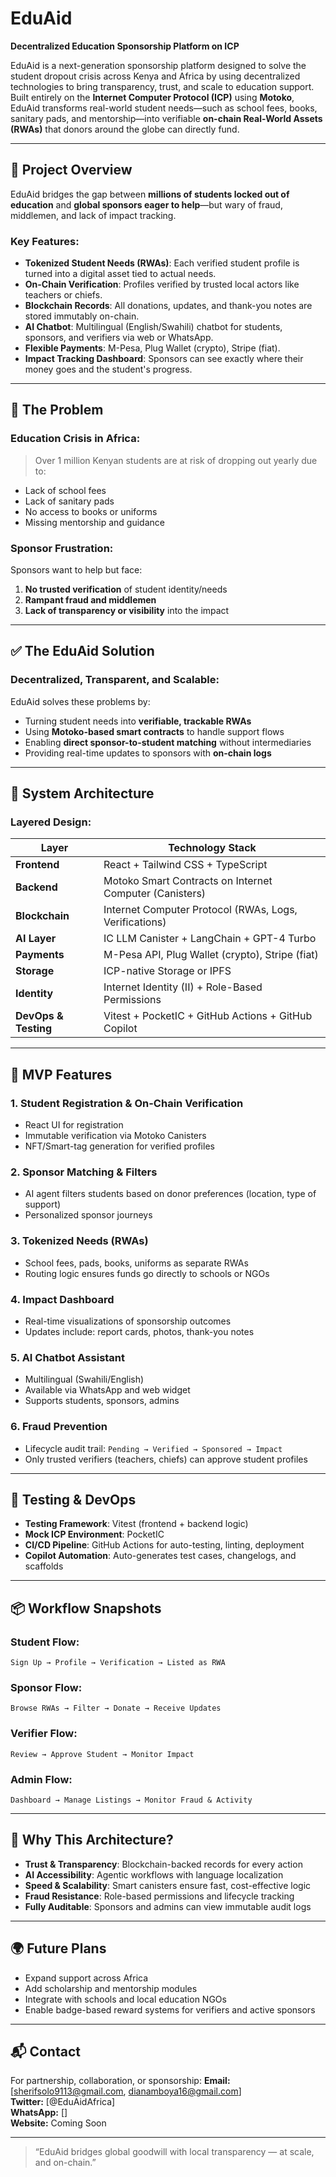# EduAid

**Decentralized Education Sponsorship Platform on ICP**

EduAid is a next-generation sponsorship platform designed to solve the student dropout crisis across Kenya and Africa by using decentralized technologies to bring transparency, trust, and scale to education support. Built entirely on the **Internet Computer Protocol (ICP)** using **Motoko**, EduAid transforms real-world student needs—such as school fees, books, sanitary pads, and mentorship—into verifiable **on-chain Real-World Assets (RWAs)** that donors around the globe can directly fund.

---

## 🧩 Project Overview

EduAid bridges the gap between **millions of students locked out of education** and **global sponsors eager to help**—but wary of fraud, middlemen, and lack of impact tracking.

### Key Features:
- **Tokenized Student Needs (RWAs)**: Each verified student profile is turned into a digital asset tied to actual needs.
- **On-Chain Verification**: Profiles verified by trusted local actors like teachers or chiefs.
- **Blockchain Records**: All donations, updates, and thank-you notes are stored immutably on-chain.
- **AI Chatbot**: Multilingual (English/Swahili) chatbot for students, sponsors, and verifiers via web or WhatsApp.
- **Flexible Payments**: M-Pesa, Plug Wallet (crypto), Stripe (fiat).
- **Impact Tracking Dashboard**: Sponsors can see exactly where their money goes and the student's progress.

---

## 📌 The Problem

### Education Crisis in Africa:
> Over 1 million Kenyan students are at risk of dropping out yearly due to:
- Lack of school fees  
- Lack of sanitary pads  
- No access to books or uniforms  
- Missing mentorship and guidance  

### Sponsor Frustration:
Sponsors want to help but face:
1. **No trusted verification** of student identity/needs  
2. **Rampant fraud and middlemen**  
3. **Lack of transparency or visibility** into the impact  

---

## ✅ The EduAid Solution

### Decentralized, Transparent, and Scalable:
EduAid solves these problems by:
- Turning student needs into **verifiable, trackable RWAs**
- Using **Motoko-based smart contracts** to handle support flows
- Enabling **direct sponsor-to-student matching** without intermediaries
- Providing real-time updates to sponsors with **on-chain logs**

---

## 🧱 System Architecture

### Layered Design:

| Layer              | Technology Stack                                                                 |
|--------------------|----------------------------------------------------------------------------------|
| **Frontend**        | React + Tailwind CSS + TypeScript                                                |
| **Backend**         | Motoko Smart Contracts on Internet Computer (Canisters)                          |
| **Blockchain**      | Internet Computer Protocol (RWAs, Logs, Verifications)                          |
| **AI Layer**        | IC LLM Canister + LangChain + GPT-4 Turbo                                        |
| **Payments**        | M-Pesa API, Plug Wallet (crypto), Stripe (fiat)                                  |
| **Storage**         | ICP-native Storage or IPFS                                                       |
| **Identity**        | Internet Identity (II) + Role-Based Permissions                                  |
| **DevOps & Testing**| Vitest + PocketIC + GitHub Actions + GitHub Copilot                             |

---

## 🚀 MVP Features

### 1. Student Registration & On-Chain Verification
- React UI for registration
- Immutable verification via Motoko Canisters
- NFT/Smart-tag generation for verified profiles

### 2. Sponsor Matching & Filters
- AI agent filters students based on donor preferences (location, type of support)
- Personalized sponsor journeys

### 3. Tokenized Needs (RWAs)
- School fees, pads, books, uniforms as separate RWAs
- Routing logic ensures funds go directly to schools or NGOs

### 4. Impact Dashboard
- Real-time visualizations of sponsorship outcomes
- Updates include: report cards, photos, thank-you notes

### 5. AI Chatbot Assistant
- Multilingual (Swahili/English)
- Available via WhatsApp and web widget
- Supports students, sponsors, admins

### 6. Fraud Prevention
- Lifecycle audit trail: `Pending → Verified → Sponsored → Impact`
- Only trusted verifiers (teachers, chiefs) can approve student profiles

---

## 🧪 Testing & DevOps

- **Testing Framework**: Vitest (frontend + backend logic)
- **Mock ICP Environment**: PocketIC
- **CI/CD Pipeline**: GitHub Actions for auto-testing, linting, deployment
- **Copilot Automation**: Auto-generates test cases, changelogs, and scaffolds

---

## 📦 Workflow Snapshots

### Student Flow:
`Sign Up → Profile → Verification → Listed as RWA`

### Sponsor Flow:
`Browse RWAs → Filter → Donate → Receive Updates`

### Verifier Flow:
`Review → Approve Student → Monitor Impact`

### Admin Flow:
`Dashboard → Manage Listings → Monitor Fraud & Activity`

---

## 🔐 Why This Architecture?

- **Trust & Transparency**: Blockchain-backed records for every action
- **AI Accessibility**: Agentic workflows with language localization
- **Speed & Scalability**: Smart canisters ensure fast, cost-effective logic
- **Fraud Resistance**: Role-based permissions and lifecycle tracking
- **Fully Auditable**: Sponsors and admins can view immutable audit logs

---

## 🌍 Future Plans

- Expand support across Africa  
- Add scholarship and mentorship modules  
- Integrate with schools and local education NGOs  
- Enable badge-based reward systems for verifiers and active sponsors  

---

## 📬 Contact

For partnership, collaboration, or sponsorship:
**Email:** [sherifsolo9113@gmail.com, dianamboya16@gmail.com]  
**Twitter:** [@EduAidAfrica]  
**WhatsApp:** []  
**Website:** Coming Soon  

---

> “EduAid bridges global goodwill with local transparency — at scale, and on-chain.”

